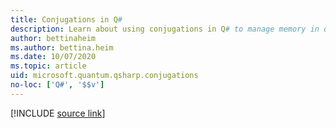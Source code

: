 ```yaml
---
title: Conjugations in Q#
description: Learn about using conjugations in Q# to manage memory in quantum programs.
author: bettinaheim
ms.author: bettina.heim
ms.date: 10/07/2020
ms.topic: article
uid: microsoft.quantum.qsharp.conjugations
no-loc: ['Q#', '$$v']
---
```


<!---
# Conjugations in Q#
-->

[!INCLUDE [source link](~/includes/qsharp-language/Specifications/Language/2_Statements/Conjugations.md)]

